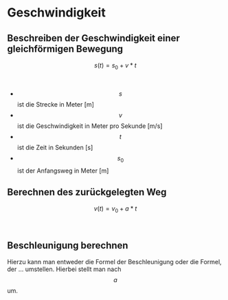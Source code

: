 
# Geschwindigkeit



## Beschreiben der Geschwindigkeit einer gleichförmigen Bewegung





$$s(t)=s_{0}+v*t$$


<br>


 - $$s$$ ist die Strecke in Meter [m]
 - $$v$$ ist die Geschwindigkeit in Meter pro Sekunde [m/s]
 - $$t$$ ist die Zeit in Sekunden [s]
 - $$s_{0}$$ ist der Anfangsweg in Meter [m]


## Berechnen des zurückgelegten Weg



$$v(t)=v_{0}+a*t$$

<br>

## Beschleunigung berechnen

Hierzu kann man entweder die Formel der Beschleunigung oder die Formel, der ... umstellen. Hierbei stellt man nach $$a$$ um.